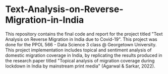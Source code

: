 # Text-Analysis-on-Reverse-Migration-in-India

This repository contains the final code and report for the project titled "Text Analysis on Reverse Migration in India due to Covid-19". This project was done for the PPOL 566 - Data Science 3 class @ Georgetown University. This project implementation includes topical and sentiment analysis of domestic migration coverage in India, by replicating the results produced in the research paper titled "Topical analysis of migration coverage during lockdown in India by mainstream print media" (Agarwal & Sarkar, 2022).  
